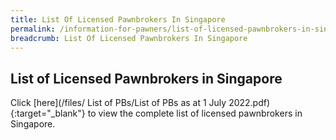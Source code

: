 ```yaml
---
title: List Of Licensed Pawnbrokers In Singapore
permalink: /information-for-pawners/list-of-licensed-pawnbrokers-in-singapore/
breadcrumb: List Of Licensed Pawnbrokers In Singapore
---
```

List of Licensed Pawnbrokers in Singapore
---
Click [here](/files/
List of PBs/List of PBs as at 1 July 2022.pdf){:target="_blank"} to view the complete list of licensed pawnbrokers in Singapore.